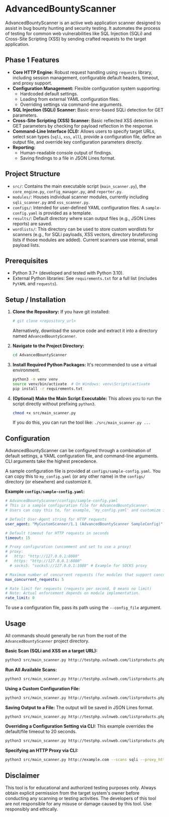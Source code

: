 # AdvancedBountyScanner

AdvancedBountyScanner is an active web application scanner designed to assist in bug bounty hunting and security testing. It automates the process of testing for common web vulnerabilities like SQL Injection (SQLi) and Cross-Site Scripting (XSS) by sending crafted requests to the target application.

## Phase 1 Features

*   **Core HTTP Engine:** Robust request handling using `requests` library, including session management, configurable default headers, timeout, and proxy support.
*   **Configuration Management:** Flexible configuration system supporting:
    *   Hardcoded default settings.
    *   Loading from external YAML configuration files.
    *   Overriding settings via command-line arguments.
*   **SQL Injection (SQLi) Scanner:** Basic error-based SQLi detection for GET parameters.
*   **Cross-Site Scripting (XSS) Scanner:** Basic reflected XSS detection in GET parameters by checking for payload reflection in the response.
*   **Command-Line Interface (CLI):** Allows users to specify target URLs, select scan types (`sqli`, `xss`, `all`), provide a configuration file, define an output file, and override key configuration parameters directly.
*   **Reporting:**
    *   Human-readable console output of findings.
    *   Saving findings to a file in JSON Lines format.

## Project Structure

*   `src/`: Contains the main executable script (`main_scanner.py`), the `core_engine.py`, `config_manager.py`, and `reporter.py`.
*   `modules/`: Houses individual scanner modules, currently including `sqli_scanner.py` and `xss_scanner.py`.
*   `configs/`: Intended for user-defined YAML configuration files. A `sample-config.yaml` is provided as a template.
*   `results/`: Default directory where scan output files (e.g., JSON Lines reports) are saved.
*   `wordlists/`: This directory can be used to store custom wordlists for scanners (e.g., for SQLi payloads, XSS vectors, directory bruteforcing lists if those modules are added). Current scanners use internal, small payload lists.

## Prerequisites

*   Python 3.7+ (developed and tested with Python 3.10).
*   External Python libraries: See `requirements.txt` for a full list (includes `PyYAML` and `requests`).

## Setup / Installation

1.  **Clone the Repository:**
    If you have git installed:
    ```bash
    # git clone <repository_url>
    ```
    Alternatively, download the source code and extract it into a directory named `AdvancedBountyScanner`.

2.  **Navigate to the Project Directory:**
    ```bash
    cd AdvancedBountyScanner
    ```

3.  **Install Required Python Packages:**
    It's recommended to use a virtual environment.
    ```bash
    python3 -m venv venv
    source venv/bin/activate  # On Windows: venv\Scripts\activate
    pip install -r requirements.txt
    ```

4.  **(Optional) Make the Main Script Executable:**
    This allows you to run the script directly without prefixing `python3`.
    ```bash
    chmod +x src/main_scanner.py
    ```
    If you do this, you can run the tool like: `./src/main_scanner.py ...`

## Configuration

AdvancedBountyScanner can be configured through a combination of default settings, a YAML configuration file, and command-line arguments. CLI arguments take the highest precedence.

A sample configuration file is provided at `configs/sample-config.yaml`. You can copy this to `my_config.yaml` (or any other name) in the `configs/` directory (or elsewhere) and customize it.

**Example `configs/sample-config.yaml`:**
```yaml
# AdvancedBountyScanner/configs/sample-config.yaml
# This is a sample configuration file for AdvancedBountyScanner.
# Users can copy this to, for example, 'my_config.yaml' and customize it.

# Default User-Agent string for HTTP requests
user_agent: "MyCustomScanner/1.1 (AdvancedBountyScanner SampleConfig)"

# Default timeout for HTTP requests in seconds
timeout: 15

# Proxy configuration (uncomment and set to use a proxy)
# proxy:
#   http: "http://127.0.0.1:8080"
#   https: "http://127.0.0.1:8080"
  # socks5: "socks5://127.0.0.1:1080" # Example for SOCKS proxy

# Maximum number of concurrent requests (for modules that support concurrency)
max_concurrent_requests: 5

# Rate limit for requests (requests per second, 0 means no limit)
# Note: Actual enforcement depends on module implementation.
rate_limit: 0
```
To use a configuration file, pass its path using the `--config_file` argument.

## Usage

All commands should generally be run from the root of the `AdvancedBountyScanner` project directory.

**Basic Scan (SQLi and XSS on a target URL):**
```bash
python3 src/main_scanner.py http://testphp.vulnweb.com/listproducts.php?cat=1 --scans sqli xss
```

**Run All Available Scans:**
```bash
python3 src/main_scanner.py http://testphp.vulnweb.com/listproducts.php?cat=1 --scans all
```

**Using a Custom Configuration File:**
```bash
python3 src/main_scanner.py http://testphp.vulnweb.com/listproducts.php?cat=1 --scans all --config_file configs/my_custom_config.yaml
```

**Saving Output to a File:**
The output will be saved in JSON Lines format.
```bash
python3 src/main_scanner.py http://testphp.vulnweb.com/listproducts.php?cat=1 --scans all --output_file results/scan_report_vulnweb.jsonl
```

**Overriding a Configuration Setting via CLI:**
This example overrides the default/file timeout to 20 seconds.
```bash
python3 src/main_scanner.py http://testphp.vulnweb.com/listproducts.php?cat=1 --scans sqli --timeout 20
```

**Specifying an HTTP Proxy via CLI:**
```bash
python3 src/main_scanner.py http://example.com --scans sqli --proxy_http "http://127.0.0.1:8080"
```

## Disclaimer

This tool is for educational and authorized testing purposes only. Always obtain explicit permission from the target system's owner before conducting any scanning or testing activities. The developers of this tool are not responsible for any misuse or damage caused by this tool. Use responsibly and ethically.
